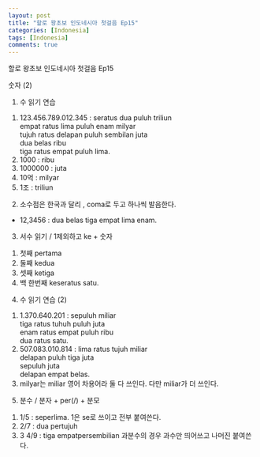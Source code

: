 ```yaml
---
layout: post
title: "할로 왕초보 인도네시아 첫걸음 Ep15"
categories: [Indonesia]
tags: [Indonesia]
comments: true
---
```


할로 왕초보 인도네시아 첫걸음 Ep15

숫자 (2)   

1. 수 읽기 연습
1) 123.456.789.012.345 : seratus dua puluh triliun <br>
empat ratus lima puluh enam milyar <br>
tujuh ratus delapan puluh sembilan juta <br>
dua belas ribu <br>
tiga ratus empat puluh lima.
2) 1000 : ribu 
3) 1000000 : juta
4) 10억 : milyar 
5) 1조 : triliun

2. 소수점은 한국과 달리 , coma로 두고 하나씩 발음한다. 
- 12,3456 : dua belas tiga empat lima enam.

3. 서수 읽기 / 1제외하고 ke + 숫자 
1) 첫째 pertama
2) 둘째 kedua
3) 셋째 ketiga 
4) 백 한번째 keseratus satu. 

4. 수 읽기 연습 (2) 
1) 1.370.640.201 : sepuluh miliar <br>
tiga ratus tuhuh puluh juta <br> 
enam ratus empat puluh ribu <br> 
dua ratus satu.
2) 507.083.010.814 : lima ratus tujuh miliar <br> 
delapan puluh tiga juta <br> 
sepuluh juta <br>
delapan empat belas. 
3) milyar는 miliar 영어 차용어라 둘 다 쓰인다. 다만 miliar가 더 쓰인다. 

5. 분수 / 분자 + per(/) + 분모
1) 1/5 : seperlima. 1은 se로 쓰이고 전부 붙여쓴다. 
2) 2/7 : dua pertujuh
3) 3 4/9 : tiga empatpersembilian 과분수의 경우 과수만 띄어쓰고 나머진 붙여쓴다. 
